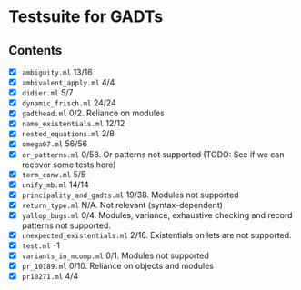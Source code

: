 # Testsuite for GADTs

## Contents
 - [x] `ambiguity.ml` 13/16
 - [x] `ambivalent_apply.ml` 4/4
 - [x] `didier.ml` 5/7
 - [x] `dynamic_frisch.ml` 24/24
 - [x] `gadthead.ml` 0/2. Reliance on modules
 - [x] `name_existentials.ml` 12/12
 - [x] `nested_equations.ml` 2/8
 - [x] `omega07.ml` 56/56
 - [x] `or_patterns.ml` 0/58. Or patterns not supported (TODO: See if we can recover some tests here)
 - [x] `term_conv.ml` 5/5
 - [x] `unify_mb.ml` 14/14
 - [x] `principality_and_gadts.ml` 19/38. Modules not supported
 - [x] `return_type.ml` N/A. Not relevant (syntax-dependent)
 - [x] `yallop_bugs.ml` 0/4. Modules, variance, exhaustive checking and record patterns not supported.
 - [x] `unexpected_existentials.ml` 2/16. Existentials on lets are not supported.
 - [x] `test.ml` -1 
 - [x] `variants_in_mcomp.ml` 0/1. Modules not supported
 - [x] `pr_10189.ml` 0/10. Reliance on objects and modules
 - [x] `pr10271.ml` 4/4
